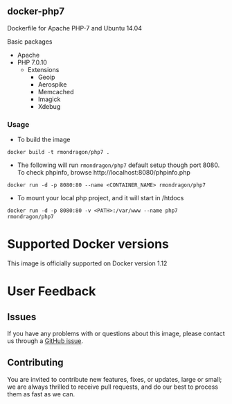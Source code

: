 ## docker-php7
Dockerfile for Apache PHP-7 and Ubuntu 14.04


Basic packages

- Apache
- PHP 7.0.10
    - Extensions
        - Geoip 
        - Aerospike 
        - Memcached 
        - Imagick
        - Xdebug

### Usage

* To build the image

```
docker build -t rmondragon/php7 .
```

* The following will run `rmondragon/php7` default setup though port 8080. To check phpinfo, browse http://localhost:8080/phpinfo.php

```
docker run -d -p 8080:80 --name <CONTAINER_NAME> rmondragon/php7
```

* To mount your local php project, and it will start in <PATH>/htdocs

```
docker run -d -p 8080:80 -v <PATH>:/var/www --name php7 rmondragon/php7
```


# Supported Docker versions

This image is officially supported on Docker version 1.12

# User Feedback

## Issues

If you have any problems with or questions about this image, please contact us through a [GitHub issue](https://github.com/rmondragon/docker-php5/issues).


## Contributing

You are invited to contribute new features, fixes, or updates, large or small; we are always thrilled to receive pull requests, and do our best to process them as fast as we can.
